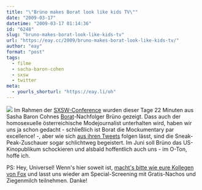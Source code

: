 ```yaml
---
title: "\"Brüno makes Borat look like kids TV\""
date: "2009-03-17"
datetime: "2009-03-17 01:14:36"
id: "6248"
slug: "bruno-makes-borat-look-like-kids-tv"
url: "https://eay.cc/2009/bruno-makes-borat-look-like-kids-tv/"
author: "eay"
format: "post"
tags:
  - filme
  - sacha-baron-cohen
  - sxsw
  - twitter
meta:
  - yourls_shorturl: "https://eay.li/oh"
---
```


![](/uploads/2009/bruno.jpg) Im Rahmen der [SXSW-Conference](http://sxsw.com/) wurden dieser Tage 22 Minuten aus Sasha Baron Cohnes [Borat](http://eay.cc/blog/2006/10/jagshemash_bora.shtml)\-Nachfolger Brüno gezeigt. Dass auch der homosexuelle österreichische Modejournalist unterhalten wird, haben wir uns ja schon gedacht - schließlich ist Borat die Mockumentary par excellence! -, aber wie sich [aus ihren Tweets](http://www.slashfilm.com/2009/03/16/early-twitter-buzz-sacha-baron-cohens-bruno-at-sxsw/) folgen lässt, sind die Sneak-Peak-Zuschauer sogar schlichtweg begeistert. Im Juni soll Brüno das US-Kinopublikum schockieren und alsbald hoffentlich auch uns - im O-Ton, hoffe ich.

PS: Hey, Universel! Wenn's hier soweit ist, [macht's bitte wie eure Kollegen von Fox](http://eay.cc/blog/2006/10/jagshemash_bora.shtml) und lasst uns wieder am Special-Screening mit Gratis-Nachos und Ziegenmilch teilnehmen. Danke!
